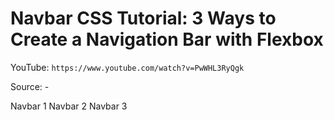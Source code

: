 # Navbar CSS Tutorial: 3 Ways to Create a Navigation Bar with Flexbox

YouTube: `https://www.youtube.com/watch?v=PwWHL3RyQgk`

Source: -

Navbar 1
Navbar 2
Navbar 3